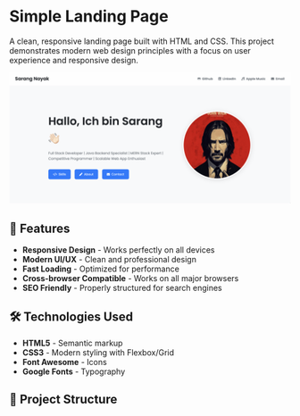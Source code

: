 # Simple Landing Page

A clean, responsive landing page built with HTML and CSS. This project demonstrates modern web design principles with a focus on user experience and responsive design.

![Hero Section Preview](images/preview.png)
## 🚀 Features

- **Responsive Design** - Works perfectly on all devices
- **Modern UI/UX** - Clean and professional design
- **Fast Loading** - Optimized for performance
- **Cross-browser Compatible** - Works on all major browsers
- **SEO Friendly** - Properly structured for search engines

## 🛠️ Technologies Used

- **HTML5** - Semantic markup
- **CSS3** - Modern styling with Flexbox/Grid
- **Font Awesome** - Icons
- **Google Fonts** - Typography

## 📁 Project Structure
